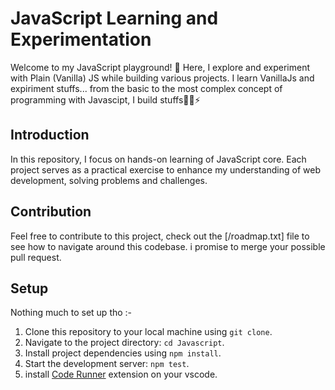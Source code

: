 # JavaScript Learning and Experimentation

Welcome to my JavaScript playground! 🚀 Here, I explore and experiment with Plain (Vanilla) JS while building various projects.
I learn VanillaJs and expiriment stuffs... from the basic to the most complex concept of programming with Javascipt, I build stuffs👩‍🍳⚡

## Introduction

In this repository, I focus on hands-on learning of JavaScript core. Each project serves as a practical exercise to enhance my understanding of web development, solving problems and challenges.

## Contribution

Feel free to contribute to this project, check out the [/roadmap.txt] file to see how to navigate around this codebase. i promise to merge your possible pull request.

## Setup
Nothing much to set up tho :-
1. Clone this repository to your local machine using `git clone`.
2. Navigate to the project directory: `cd Javascript`.
3. Install project dependencies using `npm install`.
4. Start the development server: `npm test`.
5. install [Code Runner](https://marketplace.visualstudio.com/items?itemName=formulahendry.code-runner) extension on your vscode.

